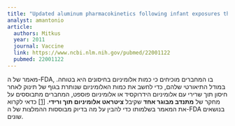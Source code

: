 ```yaml
---
title: "Updated aluminum pharmacokinetics following infant exposures through diet and vaccination"
analyst: amantonio
article:
  authors: Mitkus
  year: 2011
  journal: Vaccine
  link: https://www.ncbi.nlm.nih.gov/pubmed/22001122
  pubmed: 22001122
---
```


מאמר של ה-FDA, בו המחברים מוכיחים כי כמות אלומיניום בחיסונים היא בטוחה. במודל התיאורטי שלהם, כדי לחשב את כמות האלומיניום שנותרת בגוף של תינוק לאחר חיסון תוך שרירי עם אלומיניום הידרוקסיד או אלומיניום פוספט, המחברים מתבוססים על מחקר של **מתנדב מבוגר אחד** שקיבל **ציטראט אלומיניום תוך ורידי**. [[1]](https://www.ncbi.nlm.nih.gov/pubmed/7779460)
כדאי לקרוא את המאמר בשלמותו כדי להבין על מה בדיוק מבוססות ההמלצות של ה-FDA בנושאים שונים.

